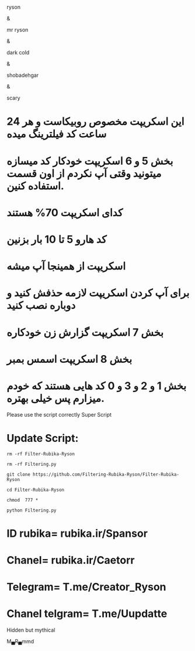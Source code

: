 # 
ryson

&

mr ryson

&

dark cold

&

shobadehgar

&

scary

# این اسکریپت مخصوص روبیکاست و هر 24 ساعت کد فیلترینگ میده
# بخش 5 و 6 اسکریپت خودکار کد میسازه میتونید وقتی آپ نکردم از اون قسمت استفاده کنین.
# کدای اسکریپت 70% هستند 
# کد هارو 5 تا 10 بار بزنین
# اسکریپت از همینجا آپ میشه
# برای آپ کردن اسکریپت لازمه حذفش کنید و دوباره نصب کنید
# بخش 7 اسکریپت گزارش زن خودکاره
# بخش 8 اسکریپت اسمس بمبر
# بخش 1 و 2 و 3 و 0 کد هایی هستند که خودم میزارم پس خیلی بهتره.
 Please use the script correctly 
Super Script

# Update Script:

`rm -rf Filter-Rubika-Ryson`


`rm -rf Filtering.py`


`git clone https://github.com/Filtering-Rubika-Ryson/Filter-Rubika-Ryson`



`cd Filter-Rubika-Ryson`


`chmod  777 *`


`python Filtering.py`


# ID rubika= rubika.ir/Spansor
# Chanel= rubika.ir/Caetorr

# Telegram= T.me/Creator_Ryson


# Chanel telgram= T.me/Uupdatte


Hidden but mythical 

M▄R▄mmd
